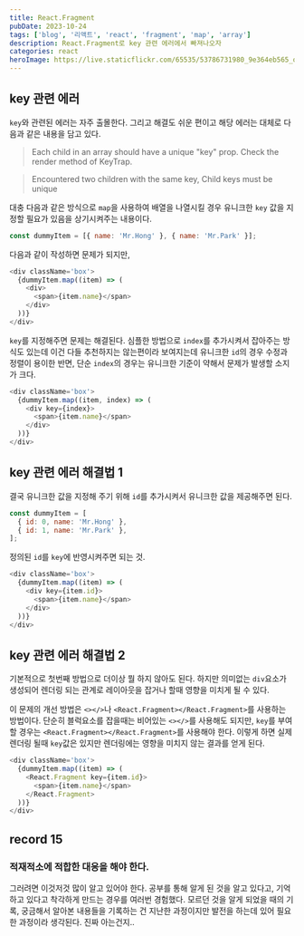 ```yaml
---
title: React.Fragment
pubDate: 2023-10-24
tags: ['blog', '리액트', 'react', 'fragment', 'map', 'array']
description: React.Fragment로 key 관련 에러에서 빠져나오자
categories: react
heroImage: https://live.staticflickr.com/65535/53786731980_9e364eb565_o.png
---
```


## key 관련 에러

`key`와 관련된 에러는 자주 출몰한다. 그리고 해결도 쉬운 편이고 해당 에러는 대체로 다음과 같은 내용을 담고 있다.

> Each child in an array should have a unique "key" prop. Check the render method of KeyTrap.

> Encountered two children with the same key, Child keys must be unique

대충 다음과 같은 방식으로 `map`을 사용하여 배열을 나열시킬 경우 유니크한 `key` 값을 지정할 필요가 있음을 상기시켜주는 내용이다.

```js
const dummyItem = [{ name: 'Mr.Hong' }, { name: 'Mr.Park' }];
```

다음과 같이 작성하면 문제가 되지만,

```js
<div className='box'>
  {dummyItem.map((item) => (
    <div>
      <span>{item.name}</span>
    </div>
  ))}
</div>
```

`key`를 지정해주면 문제는 해결된다. 심플한 방법으로 `index`를 추가시켜서 잡아주는 방식도 있는데 이건 다들 추천하지는 않는편이라 보여지는데 유니크한 `id`의 경우 수정과 정렬이 용이한 반면, 단순 `index`의 경우는 유니크한 기준이 약해서 문제가 발생할 소지가 크다.

```js
<div className='box'>
  {dummyItem.map((item, index) => (
    <div key={index}>
      <span>{item.name}</span>
    </div>
  ))}
</div>
```

## key 관련 에러 해결법 1

결국 유니크한 값을 지정해 주기 위해 `id`를 추가시켜서 유니크한 값을 제공해주면 된다.

```js
const dummyItem = [
  { id: 0, name: 'Mr.Hong' },
  { id: 1, name: 'Mr.Park' },
];
```

정의된 `id`를 `key`에 반영시켜주면 되는 것.

```js
<div className='box'>
  {dummyItem.map((item) => (
    <div key={item.id}>
      <span>{item.name}</span>
    </div>
  ))}
</div>
```

## key 관련 에러 해결법 2

기본적으로 첫번째 방법으로 더이상 뭘 하지 않아도 된다. 하지만 의미없는 `div`요소가 생성되어 렌더링 되는 관계로 레이아웃을 잡거나 할때 영향을 미치게 될 수 있다.

이 문제의 개선 방법은 `<></>`나 `<React.Fragment></React.Fragment>`를 사용하는 방법이다. 단순히 블럭요소를 잡을때는 비어있는 `<></>`를 사용해도 되지만, `key`를 부여할 경우는 `<React.Fragment></React.Fragment>`를 사용해야 한다. 이렇게 하면 실제 렌더링 될때 `key`값은 있지만 렌더링에는 영향을 미치지 않는 결과를 얻게 된다.

```js
<div className='box'>
  {dummyItem.map((item) => (
    <React.Fragment key={item.id}>
      <span>{item.name}</span>
    </React.Fragment>
  ))}
</div>
```

## record 15

### 적재적소에 적합한 대응을 해야 한다.

그러려면 이것저것 많이 알고 있어야 한다. 공부를 통해 알게 된 것을 알고 있다고, 기억하고 있다고 착각하게 만드는 경우를 여러번 경험했다. 모르던 것을 알게 되었을 때의 기록, 궁금해서 알아본 내용들을 기록하는 건 지난한 과정이지만 발전을 하는데 있어 필요한 과정이라 생각된다.
진짜 아는건지..
